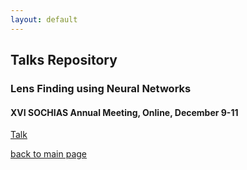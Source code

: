 ```yaml
---
layout: default
---
```


## Talks Repository

### Lens Finding using Neural Networks 
#### XVI SOCHIAS Annual Meeting, Online, December 9-11
[Talk](/pdf/Krojas_sochias2020.pdf)

[back to main page](./)